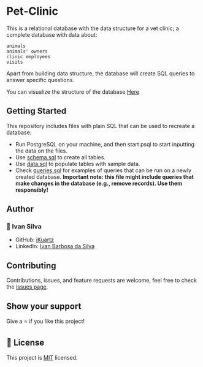 # Pet-Clinic
This is a relational database with the data structure for a vet clinic; a complete database with data about:

    animals
    animals' owners
    clinic employees
    visits

Apart from building data structure, the database will create SQL queries to answer specific questions.

You can visualize the structure of the database [Here](https://dbdiagram.io/d/6271850a7f945876b6ae4106)

## Getting Started

This repository includes files with plain SQL that can be used to recreate a database:

- Run PostgreSQL on your machine, and then start psql to start inputting the data on the files. 
- Use [schema.sql](./schema.sql) to create all tables.
- Use [data.sql](./data.sql) to populate tables with sample data.
- Check [queries.sql](./queries.sql) for examples of queries that can be run on a newly created database. **Important note: this file might include queries that make changes in the database (e.g., remove records). Use them responsibly!**

## Author

### 👤 Ivan Silva
- GitHub: [iKuartz](https://github.com/iKuartz)
- LinkedIn: [Ivan Barbosa da Silva](https://www.linkedin.com/in/ivan-silva-a47058b3/)

## Contributing

Contributions, issues, and feature requests are welcome, feel free to check the [issues page](../../issues/).

## Show your support

Give a ⭐️ if you like this project!

## 📝 License

This project is [MIT](./MIT.md) licensed.
